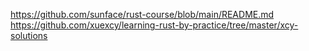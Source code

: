 https://github.com/sunface/rust-course/blob/main/README.md
https://github.com/xuexcy/learning-rust-by-practice/tree/master/xcy-solutions
